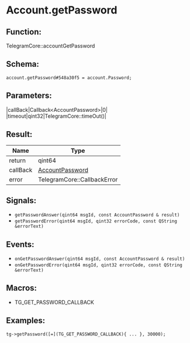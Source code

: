 # Account.getPassword

## Function:

TelegramCore::accountGetPassword

## Schema:

`account.getPassword#548a30f5 = account.Password;`
## Parameters:

|callBack|Callback<AccountPassword\>|0|
|timeout|qint32|TelegramCore::timeOut()|

## Result:

|Name|Type|
|----|----|
|return|qint64|
|callBack|[AccountPassword](../../types/accountpassword.md)|
|error|TelegramCore::CallbackError|

## Signals:

* `getPasswordAnswer(qint64 msgId, const AccountPassword & result)`
* `getPasswordError(qint64 msgId, qint32 errorCode, const QString &errorText)`

## Events:

* `onGetPasswordAnswer(qint64 msgId, const AccountPassword & result)`
* `onGetPasswordError(qint64 msgId, qint32 errorCode, const QString &errorText)`

## Macros:

* TG_GET_PASSWORD_CALLBACK

## Examples:

`tg->getPassword([=](TG_GET_PASSWORD_CALLBACK){
    ...
}, 30000);`
